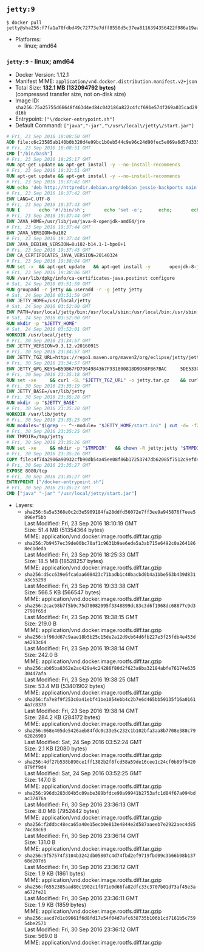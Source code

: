 ## `jetty:9`

```console
$ docker pull jetty@sha256:f7fa1a70fdbd49c72773e7dff8558d5c37ea8116394356422f986a19aaa0c678
```

-	Platforms:
	-	linux; amd64

### `jetty:9` - linux; amd64

-	Docker Version: 1.12.1
-	Manifest MIME: `application/vnd.docker.distribution.manifest.v2+json`
-	Total Size: **132.1 MB (132094792 bytes)**  
	(compressed transfer size, not on-disk size)
-	Image ID: `sha256:75a25755d66648f463d4ed84c042186a822c4fcf691e574f269a035cad29d16b`
-	Entrypoint: `["\/docker-entrypoint.sh"]`
-	Default Command: `["java","-jar","\/usr\/local\/jetty\/start.jar"]`

```dockerfile
# Fri, 23 Sep 2016 18:08:50 GMT
ADD file:c6c23585ab140b0b320d4e99bc1b0eb544c9e96c24d90fec5e069a6d57d335ca in / 
# Fri, 23 Sep 2016 18:08:51 GMT
CMD ["/bin/bash"]
# Fri, 23 Sep 2016 18:25:17 GMT
RUN apt-get update && apt-get install -y --no-install-recommends 		ca-certificates 		curl 		wget 	&& rm -rf /var/lib/apt/lists/*
# Fri, 23 Sep 2016 19:32:51 GMT
RUN apt-get update && apt-get install -y --no-install-recommends 		bzip2 		unzip 		xz-utils 	&& rm -rf /var/lib/apt/lists/*
# Fri, 23 Sep 2016 19:37:42 GMT
RUN echo 'deb http://httpredir.debian.org/debian jessie-backports main' > /etc/apt/sources.list.d/jessie-backports.list
# Fri, 23 Sep 2016 19:37:42 GMT
ENV LANG=C.UTF-8
# Fri, 23 Sep 2016 19:37:43 GMT
RUN { 		echo '#!/bin/sh'; 		echo 'set -e'; 		echo; 		echo 'dirname "$(dirname "$(readlink -f "$(which javac || which java)")")"'; 	} > /usr/local/bin/docker-java-home 	&& chmod +x /usr/local/bin/docker-java-home
# Fri, 23 Sep 2016 19:37:44 GMT
ENV JAVA_HOME=/usr/lib/jvm/java-8-openjdk-amd64/jre
# Fri, 23 Sep 2016 19:37:44 GMT
ENV JAVA_VERSION=8u102
# Fri, 23 Sep 2016 19:37:44 GMT
ENV JAVA_DEBIAN_VERSION=8u102-b14.1-1~bpo8+1
# Fri, 23 Sep 2016 19:37:45 GMT
ENV CA_CERTIFICATES_JAVA_VERSION=20140324
# Fri, 23 Sep 2016 19:38:04 GMT
RUN set -x 	&& apt-get update 	&& apt-get install -y 		openjdk-8-jre-headless="$JAVA_DEBIAN_VERSION" 		ca-certificates-java="$CA_CERTIFICATES_JAVA_VERSION" 	&& rm -rf /var/lib/apt/lists/* 	&& [ "$JAVA_HOME" = "$(docker-java-home)" ]
# Fri, 23 Sep 2016 19:38:06 GMT
RUN /var/lib/dpkg/info/ca-certificates-java.postinst configure
# Sat, 24 Sep 2016 03:51:59 GMT
RUN groupadd -r jetty && useradd -r -g jetty jetty
# Sat, 24 Sep 2016 03:51:59 GMT
ENV JETTY_HOME=/usr/local/jetty
# Sat, 24 Sep 2016 03:52:00 GMT
ENV PATH=/usr/local/jetty/bin:/usr/local/sbin:/usr/local/bin:/usr/sbin:/usr/bin:/sbin:/bin
# Sat, 24 Sep 2016 03:52:00 GMT
RUN mkdir -p "$JETTY_HOME"
# Sat, 24 Sep 2016 03:52:01 GMT
WORKDIR /usr/local/jetty
# Fri, 30 Sep 2016 23:34:57 GMT
ENV JETTY_VERSION=9.3.12.v20160915
# Fri, 30 Sep 2016 23:34:57 GMT
ENV JETTY_TGZ_URL=https://repo1.maven.org/maven2/org/eclipse/jetty/jetty-distribution/9.3.12.v20160915/jetty-distribution-9.3.12.v20160915.tar.gz
# Fri, 30 Sep 2016 23:34:57 GMT
ENV JETTY_GPG_KEYS=B59B67FD7904984367F931800818D9D68FB67BAC 	5DE533CB43DAF8BC3E372283E7AE839CD7C58886
# Fri, 30 Sep 2016 23:35:18 GMT
RUN set -xe 	&& curl -SL "$JETTY_TGZ_URL" -o jetty.tar.gz 	&& curl -SL "$JETTY_TGZ_URL.asc" -o jetty.tar.gz.asc 	&& export GNUPGHOME="$(mktemp -d)" 	&& for key in $JETTY_GPG_KEYS; do 		gpg --keyserver ha.pool.sks-keyservers.net --recv-keys "$key"; done 	&& gpg --batch --verify jetty.tar.gz.asc jetty.tar.gz 	&& rm -r "$GNUPGHOME" 	&& tar -xvf jetty.tar.gz --strip-components=1 	&& sed -i '/jetty-logging/d' etc/jetty.conf 	&& rm -fr demo-base javadoc 	&& rm jetty.tar.gz*
# Fri, 30 Sep 2016 23:35:19 GMT
ENV JETTY_BASE=/var/lib/jetty
# Fri, 30 Sep 2016 23:35:20 GMT
RUN mkdir -p "$JETTY_BASE"
# Fri, 30 Sep 2016 23:35:20 GMT
WORKDIR /var/lib/jetty
# Fri, 30 Sep 2016 23:35:25 GMT
RUN modules="$(grep -- ^--module= "$JETTY_HOME/start.ini" | cut -d= -f2 | paste -d, -s)" 	&& set -xe 	&& java -jar "$JETTY_HOME/start.jar" --add-to-startd="$modules,setuid"
# Fri, 30 Sep 2016 23:35:25 GMT
ENV TMPDIR=/tmp/jetty
# Fri, 30 Sep 2016 23:35:26 GMT
RUN set -xe 	&& mkdir -p "$TMPDIR" 	&& chown -R jetty:jetty "$TMPDIR" "$JETTY_BASE"
# Fri, 30 Sep 2016 23:35:26 GMT
COPY file:4f7da2906a90932cfb90db54a45ee08f86b17253747db62085f7512c9efd46ad in / 
# Fri, 30 Sep 2016 23:35:27 GMT
EXPOSE 8080/tcp
# Fri, 30 Sep 2016 23:35:27 GMT
ENTRYPOINT ["/docker-entrypoint.sh"]
# Fri, 30 Sep 2016 23:35:27 GMT
CMD ["java" "-jar" "/usr/local/jetty/start.jar"]
```

-	Layers:
	-	`sha256:6a5a5368e0c2d3e5909184fa28ddfd56072e7ff3ee9a945876f7eee5896ef5bb`  
		Last Modified: Fri, 23 Sep 2016 18:10:19 GMT  
		Size: 51.4 MB (51354364 bytes)  
		MIME: application/vnd.docker.image.rootfs.diff.tar.gzip
	-	`sha256:7b9457ec39de00bc70af1c9631b9ae6ede5a3ab715e6492c0a2641868ec1deda`  
		Last Modified: Fri, 23 Sep 2016 18:25:33 GMT  
		Size: 18.5 MB (18528257 bytes)  
		MIME: application/vnd.docker.image.rootfs.diff.tar.gzip
	-	`sha256:d5cc639e6fca6aa608423c71badb1c40bacbd0b4a1bbe563b439d831a3c55298`  
		Last Modified: Fri, 23 Sep 2016 19:33:38 GMT  
		Size: 566.5 KB (566547 bytes)  
		MIME: application/vnd.docker.image.rootfs.diff.tar.gzip
	-	`sha256:2cac98b7f5b9c75d78082095f3348899dc83c3d6f1968dc68877c9d32798f65d`  
		Last Modified: Fri, 23 Sep 2016 19:38:15 GMT  
		Size: 219.0 B  
		MIME: application/vnd.docker.image.rootfs.diff.tar.gzip
	-	`sha256:bf96dd67c9aae18b5b25c15de2a12d9cb64d6fb227e3f25fdb4e453da4293c64`  
		Last Modified: Fri, 23 Sep 2016 19:38:14 GMT  
		Size: 242.0 B  
		MIME: application/vnd.docker.image.rootfs.diff.tar.gzip
	-	`sha256:ab05ba8362e2ac429a4c24286f80d2f623a6ba32184abfe76174e635304d7afa`  
		Last Modified: Fri, 23 Sep 2016 19:38:25 GMT  
		Size: 53.4 MB (53401902 bytes)  
		MIME: application/vnd.docker.image.rootfs.diff.tar.gzip
	-	`sha256:fa7e8f9f253c0a41ebf41be1054ebb4c2b7e6d465bb59135f16a01614a7c8370`  
		Last Modified: Fri, 23 Sep 2016 19:38:14 GMT  
		Size: 284.2 KB (284172 bytes)  
		MIME: application/vnd.docker.image.rootfs.diff.tar.gzip
	-	`sha256:068e405de5426aeb84fdc0c33e5c232c1b102bfa3aa8b7708e388c7962826989`  
		Last Modified: Sat, 24 Sep 2016 03:52:24 GMT  
		Size: 2.1 KB (2080 bytes)  
		MIME: application/vnd.docker.image.rootfs.diff.tar.gzip
	-	`sha256:4df27b538b890ce1ff1382b2f8fcd58a59de16cee1c24cf0b89f9420879ff9d4`  
		Last Modified: Sat, 24 Sep 2016 03:52:25 GMT  
		Size: 147.0 B  
		MIME: application/vnd.docker.image.rootfs.diff.tar.gzip
	-	`sha256:996db283d04b5c09abe389bfdce90a99941b2753afc1d84f67a094bdac37476a`  
		Last Modified: Fri, 30 Sep 2016 23:36:13 GMT  
		Size: 8.0 MB (7952442 bytes)  
		MIME: application/vnd.docker.image.rootfs.diff.tar.gzip
	-	`sha256:f2ddbc48eca65a40e15ecb0e813e4844e2d587aaeeb7e2922aec4d8574c88c69`  
		Last Modified: Fri, 30 Sep 2016 23:36:14 GMT  
		Size: 131.0 B  
		MIME: application/vnd.docker.image.rootfs.diff.tar.gzip
	-	`sha256:9f57574f3104b3242db05807c4d74fbd2ef9719fbd09c3b66b08b13768d207d6`  
		Last Modified: Fri, 30 Sep 2016 23:36:12 GMT  
		Size: 1.9 KB (1861 bytes)  
		MIME: application/vnd.docker.image.rootfs.diff.tar.gzip
	-	`sha256:f6552385aad80c1902c1f871e0d66fa82dfc33c3707b01d73af45e3aa672fe21`  
		Last Modified: Fri, 30 Sep 2016 23:36:11 GMT  
		Size: 1.9 KB (1859 bytes)  
		MIME: application/vnd.docker.image.rootfs.diff.tar.gzip
	-	`sha256:aacd7d1c09661f6d8fd17e54f04d7afc638735b106b1cd7161b5c75954be2571`  
		Last Modified: Fri, 30 Sep 2016 23:36:12 GMT  
		Size: 569.0 B  
		MIME: application/vnd.docker.image.rootfs.diff.tar.gzip
